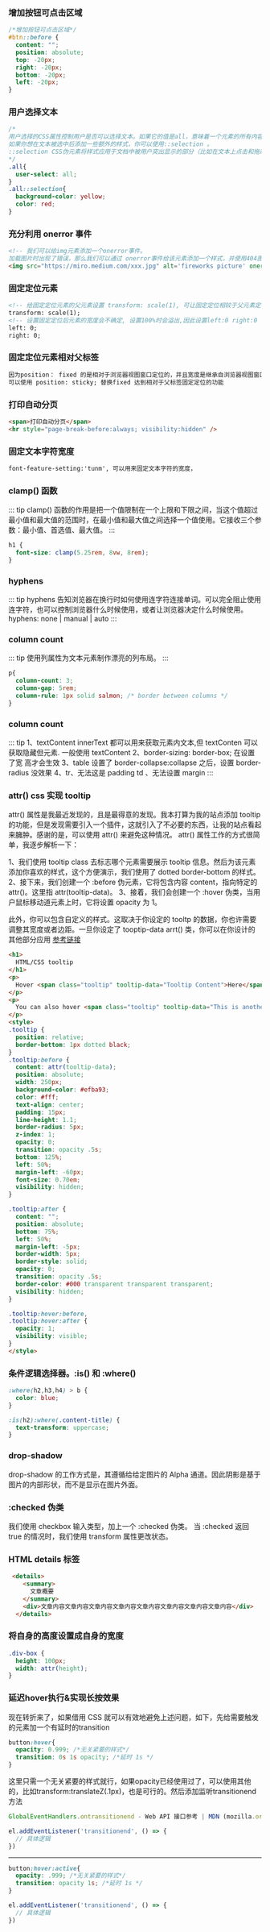 ### 增加按钮可点击区域

```CSS
/*增加按钮可点击区域*/
#btn::before {
  content: "";
  position: absolute;
  top: -20px;
  right: -20px;
  bottom: -20px;
  left: -20px;
}

```

### 用户选择文本

```CSS
/*
用户选择的CSS属性控制用户是否可以选择文本。如果它的值是all，意味着一个元素的所有内容都将被原子化地选择。
如果你想在文本被选中后添加一些额外的样式，你可以使用::selection 。
::selection CSS伪元素将样式应用于文档中被用户突出显示的部分（比如在文本上点击和拖动鼠标）。
*/
.all{
  user-select: all;
}
.all::selection{
  background-color: yellow;
  color: red;
}
```

### 充分利用 onerror 事件

```HTML
<!-- 我们可以给img元素添加一个onerror事件。
加载图片时出现了错误，那么我们可以通过 onerror事件给该元素添加一个样式，并使用404图片。 -->
<img src="https://miro.medium.com/xxx.jpg" alt='fireworks picture' onerror="this.classList.add('error');">
```

### 固定定位元素

```HTML
<!-- 给固定定位元素的父元素设置 transform: scale(1), 可让固定定位相较于父元素定位 -->
transform: scale(1);
<!-- 设置固定定位后元素的宽度会不确定, 设置100%时会溢出,因此设置left:0 right:0 可以解决 -->
left: 0;
right: 0;
```

### 固定定位元素相对父标签

```HTML
因为position： fixed 的是相对于浏览器视图窗口定位的，并且宽度是继承自浏览器视图窗口的总宽度，无法达到宽度自适应的效果
可以使用 position: sticky; 替换fixed 达到相对于父标签固定定位的功能

```

### 打印自动分页

```html
<span>打印自动分页</span>
<hr style="page-break-before:always; visibility:hidden" />
```

### 固定文本字符宽度

```html
font-feature-setting:'tunm', 可以用来固定文本字符的宽度，
```

### clamp() 函数

::: tip
clamp() 函数的作用是把一个值限制在一个上限和下限之间，当这个值超过最小值和最大值的范围时，在最小值和最大值之间选择一个值使用。它接收三个参数：最小值、首选值、最大值。
:::

```css
h1 {
  font-size: clamp(5.25rem, 8vw, 8rem);
}
```

### hyphens

::: tip
hyphens 告知浏览器在换行时如何使用连字符连接单词。可以完全阻止使用连字符，也可以控制浏览器什么时候使用，或者让浏览器决定什么时候使用。
hyphens: none | manual | auto
:::

### column count

::: tip
使用列属性为文本元素制作漂亮的列布局。
:::

```CSS
p{
  column-count: 3;
  column-gap: 5rem;
  column-rule: 1px solid salmon; /* border between columns */
}
```

### column count

::: tip
1、textContent innerText 都可以用来获取元素内文本,但 textConten 可以获取隐藏但元素. 一般使用 textContent
2、border-sizing: border-box; 在设置了宽 高才会生效
3、table 设置了 border-collapse:collapse 之后，设置 border-radius 没效果
4、tr、无法这是 padding td 、无法设置 margin
:::

### attr() css 实现 tooltip

attr() 属性是我最近发现的，且是最得意的发现。我本打算为我的站点添加 tooltip 的功能，但是发现需要引入一个插件，这就引入了不必要的东西，让我的站点看起来臃肿。感谢的是，可以使用 attr() 来避免这种情况。
attr() 属性工作的方式很简单，我逐步解析一下：

1、我们使用 tooltip class 去标志哪个元素需要展示 tooltip 信息。然后为该元素添加你喜欢的样式，这个方便演示，我们使用了 dotted border-bottom 的样式。
2、接下来，我们创建一个 :before 伪元素，它将包含内容 content，指向特定的 attr()。这里指 attr(tooltip-data)。
3、接着，我们会创建一个 :hover 伪类，当用户鼠标移动道元素上时，它将设置 opacity 为 1。

此外，你可以包含自定义的样式。这取决于你设定的 tooltp 的数据，你也许需要调整其宽度或者边距。一旦你设定了 tooptip-data arrt() 类，你可以在你设计的其他部分应用 [参考链接 ](https://juejin.cn/post/7089997204252786702)

```HTML
<h1>
  HTML/CSS tooltip
</h1>
<p>
  Hover <span class="tooltip" tooltip-data="Tooltip Content">Here</span> to see the tooltip.
</p>
<p>
  You can also hover <span class="tooltip" tooltip-data="This is another Tooltip Content">here</span> to see another example.
</p>
<style>
.tooltip {
  position: relative;
  border-bottom: 1px dotted black;
}
.tooltip:before {
  content: attr(tooltip-data);
  position: absolute;
  width: 250px;
  background-color: #efba93;
  color: #fff;
  text-align: center;
  padding: 15px;
  line-height: 1.1;
  border-radius: 5px;
  z-index: 1;
  opacity: 0;
  transition: opacity .5s;
  bottom: 125%;
  left: 50%;
  margin-left: -60px;
  font-size: 0.70em;
  visibility: hidden;
}

.tooltip:after {
  content: "";
  position: absolute;
  bottom: 75%;
  left: 50%;
  margin-left: -5px;
  border-width: 5px;
  border-style: solid;
  opacity: 0;
  transition: opacity .5s;
  border-color: #000 transparent transparent transparent;
  visibility: hidden;
}

.tooltip:hover:before,
.tooltip:hover:after {
  opacity: 1;
  visibility: visible;
}
</style>

```

### 条件逻辑选择器。:is() 和 :where()

```CSS
:where(h2,h3,h4) > b {
  color: blue;
}

:is(h2):where(.content-title) {
  text-transform: uppercase;
}
```

### drop-shadow

drop-shadow 的工作方式是，其遵循给给定图片的 Alpha 通道。因此阴影是基于图片的内部形状，而不是显示在图片外面。

### :checked 伪类

我们使用 checkbox 输入类型，加上一个 :checked 伪类。
当 :checked 返回 true 的情况时，我们使用 transform 属性更改状态。

### HTML details 标签

```HTML
 <details>
    <summary>
      文章概要
    </summary>
    <div>文章内容文章内容文章内容文章内容文章内容文章内容文章内容文章内容</div>
  </details>
```

### 将自身的高度设置成自身的宽度

```CSS
.div-box {
  height: 100px;
  width: attr(height);
}

```

### 延迟hover执行&实现长按效果

现在转折来了，如果借用 CSS 就可以有效地避免上述问题，如下，先给需要触发的元素加一个有延时的transition
``` CSS
button:hover{
  opacity: 0.999; /*无关紧要的样式*/
  transition: 0s 1s opacity; /*延时 1s */
}
```
这里只需一个无关紧要的样式就行，如果opacity已经使用过了，可以使用其他的，比如transform:translateZ(.1px)，也是可行的。然后添加监听transitionend方法
``` javascript
GlobalEventHandlers.ontransitionend - Web API 接口参考 | MDN (mozilla.org)

el.addEventListener('transitionend', () => {
  // 具体逻辑
})
```
----------------------------------------------------------------
``` Css
button:hover:active{
  opacity: .999; /*无关紧要的样式*/
  transition: opacity 1s; /*延时 1s */
}
```
``` Javascript
el.addEventListener('transitionend', () => {
  // 具体逻辑
})
```
